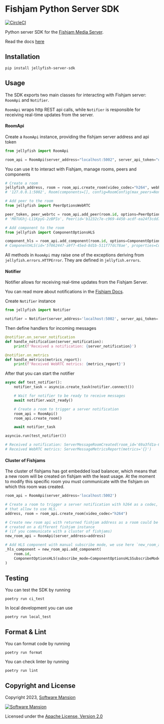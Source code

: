 # Fishjam Python Server SDK

[![CircleCI](https://dl.circleci.com/status-badge/img/gh/fishjam-dev/python-server-sdk/tree/main.svg?style=svg)](https://dl.circleci.com/status-badge/redirect/gh/fishjam-dev/python-server-sdk/tree/main)

Python server SDK for the [Fishjam Media Server](https://github.com/fishjam-dev/fishjam).

Read the docs [here](https://fishjam-dev.github.io/python-server-sdk)

## Installation

```
pip install jellyfish-server-sdk
```

## Usage

The SDK exports two main classes for interacting with Fishjam server:
`RoomApi` and `Notifier`.

`RoomApi` wraps http REST api calls, while `Notifier` is responsible for receiving real-time updates from the server.

#### RoomApi

Create a `RoomApi` instance, providing the fishjam server address and api token

```python
from jellyfish import RoomApi

room_api = RoomApi(server_address="localhost:5002", server_api_token="development")
```

You can use it to interact with Fishjam, manage rooms, peers and components

```python
# Create a room
jellyfish_address, room = room_api.create_room(video_codec="h264", webhook_url="http://localhost:5000/webhook")
# '127.0.0.1:5002', Room(components=[], config=RoomConfig(max_peers=None, video_codec=<RoomConfigVideoCodec.H264: 'h264'>, webhook_url='http://localhost:5000/webhook'), id='1d905478-ccfc-44d6-a6e7-8ccb1b38d955', peers=[])

# Add peer to the room
from jellyfish import PeerOptionsWebRTC

peer_token, peer_webrtc = room_api.add_peer(room.id, options=PeerOptionsWebRTC())
# 'M8TUGhj-L11KpyG-2zBPIo', Peer(id='b1232c7e-c969-4450-acdf-ea24f3cdd7f6', status=<PeerStatus.DISCONNECTED: 'disconnected'>, type='webrtc')

# Add component to the room
from jellyfish import ComponentOptionsHLS

component_hls = room_api.add_component(room.id, options=ComponentOptionsHLS())
# ComponentHLS(id='5f062447-a9f7-45ed-8d1b-511f77dc78ae', properties=ComponentPropertiesHLS(low_latency=False, persistent=False, playable=False, subscribe_mode=<ComponentPropertiesHLSSubscribeMode.AUTO: 'auto'>, target_window_duration=None), type='hls')
```

All methods in `RoomApi` may raise one of the exceptions deriving from `jellyfish.errors.HTTPError`. They are defined in `jellyfish.errors`.

#### Notifier

Notifier allows for receiving real-time updates from the Fishjam Server.

You can read more about notifications in the [Fishjam Docs](https://fishjam-dev.github.io/fishjam-docs/next/getting_started/notifications).

Create `Notifier` instance
```python
from jellyfish import Notifier

notifier = Notifier(server_address='localhost:5002', server_api_token='development')
```

Then define handlers for incoming messages
```python
@notifier.on_server_notification
def handle_notification(server_notification):
    print(f'Received a notification: {server_notification}')

@notifier.on_metrics
def handle_metrics(metrics_report):
    print(f'Received WebRTC metrics: {metrics_report}')
```

After that you can start the notifier
```python
async def test_notifier():
    notifier_task = asyncio.create_task(notifier.connect())

    # Wait for notifier to be ready to receive messages
    await notifier.wait_ready()

    # Create a room to trigger a server notification
    room_api = RoomApi()
    room_api.create_room()

    await notifier_task

asyncio.run(test_notifier())

# Received a notification: ServerMessageRoomCreated(room_id='69a3fd1a-6a4d-47bc-ae54-0c72b0d05e29')
# Received WebRTC metrics: ServerMessageMetricsReport(metrics='{}')
```

#### Cluster of Fishjams

The cluster of fishjams has got embedded load balancer, which means that a new room will be created on fishjam with the least usage. At the moment to modify this specific room you must communicate with the fishjam on which this room was created.

```python
room_api = RoomApi(server_address='localhost:5002')

# Create a room to trigger a server notification with h264 as a codec,
# that allow to use HLS.
address, room = room_api.create_room(video_codec="h264")

# Create new room api with returned fishjam address as a room could be
# created on a different fishjam instance
# (if you communicate with a cluster of fishjams)
new_room_api = RoomApi(server_address=address)

# Add HLS component with manual subscribe mode, we use here `new_room_api` as we are sure that this API refers to the fishjam on which this room was created.
_hls_component = new_room_api.add_component(
    room.id,
    ComponentOptionsHLS(subscribe_mode=ComponentOptionsHLSSubscribeMode.MANUAL),
)
```

## Testing

You can test the SDK by running
```console
poetry run ci_test
```

In local development you can use
```console
poetry run local_test
```

## Format & Lint
You can format code by running
```console
poetry run format
```

You can check linter by running
```console
poetry run lint
```

## Copyright and License

Copyright 2023, [Software Mansion](https://swmansion.com/?utm_source=git&utm_medium=readme&utm_campaign=fishjam)

[![Software Mansion](https://logo.swmansion.com/logo?color=white&variant=desktop&width=200&tag=membrane-github)](https://swmansion.com/?utm_source=git&utm_medium=readme&utm_campaign=fishjam)

Licensed under the [Apache License, Version 2.0](LICENSE)
